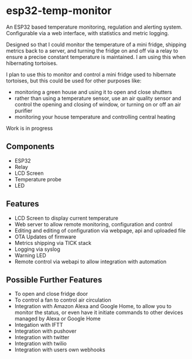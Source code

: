 # esp32-temp-monitor

An ESP32 based temperature monitoring, regulation and alerting system. Configurable via a web interface, with statistics and metric logging.

Designed so that I could monitor the temperature of a mini fridge, shipping metrics back to a server, and turning the fridge on and off via a relay to ensure a precise constant temperature is maintained.  I am using this when hibernating tortoises. 

I plan to use this to monitor and control a mini fridge used to hibernate tortoises, but this could be used for other purposes like:
- monitoring a green house and using it to open and close shutters
- rather than using a temperature sensor, use an air quality sensor and control the opening and closing of window, or turning on or off an air purifier
- monitoring your house temperature and controlling central heating

Work is in progress

## Components
- ESP32
- Relay
- LCD Screen
- Temperature probe
- LED

## Features
- LCD Screen to display current temperature
- Web server to allow remote monitoring, configuration and control
- Editing and editing of configuration via webpage, api and uploaded file
- OTA Updates of firmware
- Metrics shipping via TICK stack
- Logging via syslog
- Warning LED
- Remote control via webapi to allow integration with automation

## Possible Further Features
- To open and close fridge door
- To control a fan to control air circulation
- Integration with Amazon Alexa and Google Home, to allow you to monitor the status, or even have it initiate commands to other devices managed by Alexa or Google Home
- Integation with IFTT
- Integration with pushover
- Integration with twitter
- Integration with twilio
- Integration with users own webhooks
